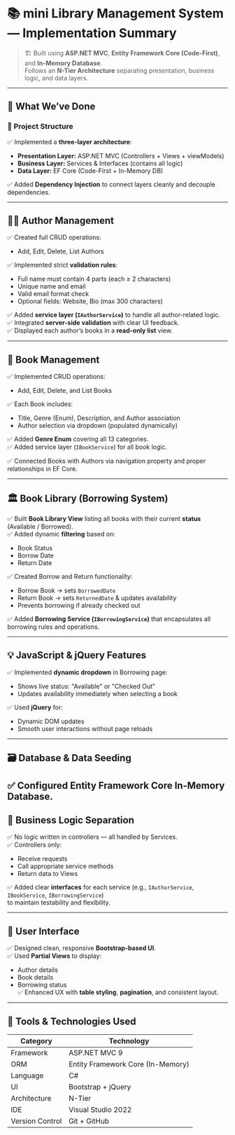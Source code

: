 # 📚 mini Library Management System — Implementation Summary

> 🏗️ Built using **ASP.NET MVC**, **Entity Framework Core (Code-First)**, and **In-Memory Database**.  
> Follows an **N-Tier Architecture** separating presentation, business logic, and data layers.

---

## 🚀 What We’ve Done

### 🧩 Project Structure
✅ Implemented a **three-layer architecture**:
- **Presentation Layer:** ASP.NET MVC (Controllers + Views + viewModels)
- **Business Layer:** Services & Interfaces (contains all logic)
- **Data Layer:** EF Core (Code-First + In-Memory DB)

✅ Added **Dependency Injection** to connect layers cleanly and decouple dependencies.

---

## 👨‍🏫 Author Management

✅ Created full CRUD operations:
- Add, Edit, Delete, List Authors

✅ Implemented strict **validation rules**:
- Full name must contain 4 parts (each ≥ 2 characters)
- Unique name and email
- Valid email format check
- Optional fields: Website, Bio (max 300 characters)

✅ Added **service layer (`IAuthorService`)** to handle all author-related logic.  
✅ Integrated **server-side validation** with clear UI feedback.  
✅ Displayed each author’s books in a **read-only list** view.

---

## 📘 Book Management

✅ Implemented CRUD operations:
- Add, Edit, Delete, and List Books

✅ Each Book includes:
- Title, Genre (Enum), Description, and Author association  
- Author selection via dropdown (populated dynamically)

✅ Added **Genre Enum** covering all 13 categories.  
✅ Added service layer (`IBookService`) for all book logic.

✅ Connected Books with Authors via navigation property and proper relationships in EF Core.

---

## 🏛️ Book Library (Borrowing System)

✅ Built **Book Library View** listing all books with their current **status** (Available / Borrowed).  
✅ Added dynamic **filtering** based on:
- Book Status  
- Borrow Date  
- Return Date

✅ Created Borrow and Return functionality:
- Borrow Book → sets `BorrowedDate`
- Return Book → sets `ReturnedDate` & updates availability
- Prevents borrowing if already checked out

✅ Added **Borrowing Service (`IBorrowingService`)** that encapsulates all borrowing rules and operations.

---

## 💡 JavaScript & jQuery Features

✅ Implemented **dynamic dropdown** in Borrowing page:
- Shows live status: "Available" or "Checked Out"
- Updates availability immediately when selecting a book

✅ Used **jQuery** for:
- Dynamic DOM updates  
- Smooth user interactions without page reloads  

---

## 🗃️ Database & Data Seeding

✅ Configured **Entity Framework Core In-Memory Database**.  
---

## 🧠 Business Logic Separation

✅ No logic written in controllers — all handled by Services.  
✅ Controllers only:
- Receive requests  
- Call appropriate service methods  
- Return data to Views  

✅ Added clear **interfaces** for each service (e.g., `IAuthorService`, `IBookService`, `IBorrowingService`)  
to maintain testability and flexibility.

---

## 🎨 User Interface

✅ Designed clean, responsive **Bootstrap-based UI**.  
✅ Used **Partial Views** to display:
- Author details
- Book details
- Borrowing status  
✅ Enhanced UX with **table styling**, **pagination**, and consistent layout.


---

## 🧩 Tools & Technologies Used

| Category | Technology |
|-----------|-------------|
| Framework | ASP.NET MVC 9 |
| ORM | Entity Framework Core (In-Memory) |
| Language | C# |
| UI | Bootstrap + jQuery |
| Architecture | N-Tier |
| IDE | Visual Studio 2022 |
| Version Control | Git + GitHub |
